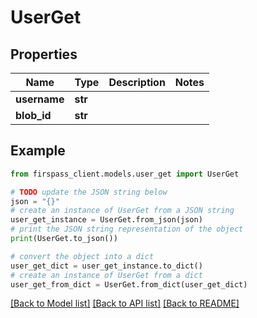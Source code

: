 # UserGet


## Properties

Name | Type | Description | Notes
------------ | ------------- | ------------- | -------------
**username** | **str** |  | 
**blob_id** | **str** |  | 

## Example

```python
from firspass_client.models.user_get import UserGet

# TODO update the JSON string below
json = "{}"
# create an instance of UserGet from a JSON string
user_get_instance = UserGet.from_json(json)
# print the JSON string representation of the object
print(UserGet.to_json())

# convert the object into a dict
user_get_dict = user_get_instance.to_dict()
# create an instance of UserGet from a dict
user_get_from_dict = UserGet.from_dict(user_get_dict)
```
[[Back to Model list]](../README.md#documentation-for-models) [[Back to API list]](../README.md#documentation-for-api-endpoints) [[Back to README]](../README.md)


